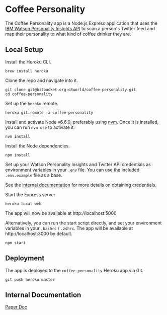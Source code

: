 # Coffee Personality

The Coffee Personality app is a Node.js Express application that uses the [IBM Watson Personality Insights API](https://www.ibm.com/watson/developercloud/personality-insights.html) to scan a person's Twitter feed and map their personality to what kind of coffee drinker they are.

## Local Setup

Install the Heroku CLI.

```
brew install heroku
```

Clone the repo and navigate into it.

```
git clone git@bitbucket.org:o3world/coffee-personality.git
cd coffee-personality
```

Set up the `heroku` remote.

```
heroku git:remote -a coffee-personality
```

Install and activate Node v6.6.0, preferably using [nvm](https://github.com/creationix/nvm). Once it is installed, you can run `nvm use` to activate it.

```
nvm install
```

Install the Node dependencies.

```
npm install
```

Set up your Watson Personality Insights and Twitter API credentials as environment variables in your `.env` file. You can use the included `.env.example` file as a base.

See the [internal documentation](https://paper.dropbox.com/doc/Coffee-Personality-hZmAqe12GPBCMqVxgk94M#:uid=473478730772322&h2=Credentials) for more details on obtaining credentials.

Start the Express server.

```
heroku local web
```

The app will now be available at http://localhost:5000

Alternatively, you can run the start script directly, and set your environment variables in your `.bashrc` / `.zshrc`. The app will be available at http://localhost:3000 by default.

```
npm start
```

## Deployment

The app is deployed to the `coffee-personality` Heroku app via Git.

```
git push heroku master
```

## Internal Documentation
[Paper Doc](https://paper.dropbox.com/doc/Coffee-Personality-hZmAqe12GPBCMqVxgk94M)
